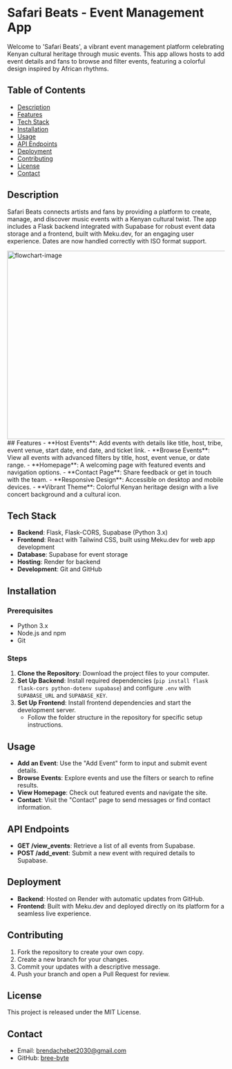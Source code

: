 # Safari Beats - Event Management App

Welcome to 'Safari Beats', a vibrant event management platform celebrating Kenyan cultural heritage through music events. This app allows hosts to add event details and fans to browse and filter events, featuring a colorful design inspired by African rhythms.

## Table of Contents
- [Description](#description)
- [Features](#features)
- [Tech Stack](#tech-stack)
- [Installation](#installation)
- [Usage](#usage)
- [API Endpoints](#api-endpoints)
- [Deployment](#deployment)
- [Contributing](#contributing)
- [License](#license)
- [Contact](#contact)

## Description
Safari Beats connects artists and fans by providing a platform to create, manage, and discover music events with a Kenyan cultural twist. The app includes a Flask backend integrated with Supabase for robust event data storage and a frontend, built with Meku.dev, for an engaging user experience. Dates are now handled correctly with ISO format support.

<img width="764" height="436" alt="flowchart-image" src="https://github.com/user-attachments/assets/5df17e89-37b3-487d-b971-5f649e5fabe3" />
## Features
- **Host Events**: Add events with details like title, host, tribe, event venue, start date, end date, and ticket link.
- **Browse Events**: View all events with advanced filters by title, host, event venue, or date range.
- **Homepage**: A welcoming page with featured events and navigation options.
- **Contact Page**: Share feedback or get in touch with the team.
- **Responsive Design**: Accessible on desktop and mobile devices.
- **Vibrant Theme**: Colorful Kenyan heritage design with a live concert background and a cultural icon.

## Tech Stack
- **Backend**: Flask, Flask-CORS, Supabase (Python 3.x)
- **Frontend**: React with Tailwind CSS, built using Meku.dev for web app development
- **Database**: Supabase for event storage
- **Hosting**: Render for backend
- **Development**: Git and GitHub

## Installation
### Prerequisites
- Python 3.x
- Node.js and npm
- Git

### Steps
1. **Clone the Repository**: Download the project files to your computer.
2. **Set Up Backend**: Install required dependencies (`pip install flask flask-cors python-dotenv supabase`) and configure `.env` with `SUPABASE_URL` and `SUPABASE_KEY`.
3. **Set Up Frontend**: Install frontend dependencies and start the development server.
   - Follow the folder structure in the repository for specific setup instructions.

## Usage
- **Add an Event**: Use the "Add Event" form to input and submit event details.
- **Browse Events**: Explore events and use the filters or search to refine results.
- **View Homepage**: Check out featured events and navigate the site.
- **Contact**: Visit the "Contact" page to send messages or find contact information.

## API Endpoints
- **GET /view_events**: Retrieve a list of all events from Supabase.
- **POST /add_event**: Submit a new event with required details to Supabase.

## Deployment
- **Backend**: Hosted on Render with automatic updates from GitHub.
- **Frontend**: Built with Meku.dev and deployed directly on its platform for a seamless live experience.

## Contributing
1. Fork the repository to create your own copy.
2. Create a new branch for your changes.
3. Commit your updates with a descriptive message.
4. Push your branch and open a Pull Request for review.

## License
This project is released under the MIT License.

## Contact
- Email: brendachebet2030@gmail.com
- GitHub: [bree-byte](https://github.com/bree-byte)
